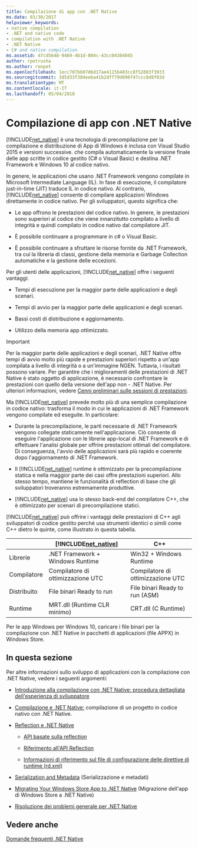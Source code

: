 ```yaml
---
title: Compilazione di app con .NET Native
ms.date: 03/30/2017
helpviewer_keywords:
- native compilation
- .NET and native code
- compilation with .NET Native
- .NET Native
- C# and native compilation
ms.assetid: 47cd5648-9469-4b1d-804c-43cc04384045
author: rpetrusha
ms.author: ronpet
ms.openlocfilehash: 1ecc707bb07d6d17ae4115b483cc8f52083f3933
ms.sourcegitcommit: 3d5d33f384eeba41b2dff79d096f47ccc8d8f03d
ms.translationtype: MT
ms.contentlocale: it-IT
ms.lasthandoff: 05/04/2018
---
```

# <a name="compiling-apps-with-net-native"></a>Compilazione di app con .NET Native
[!INCLUDE[net_native](../../../includes/net-native-md.md)] è una tecnologia di precompilazione per la compilazione e distribuzione di App di Windows è inclusa con Visual Studio 2015 e versioni successive. che compila automaticamente la versione finale delle app scritte in codice gestito (C# o Visual Basic) e destina .NET Framework e Windows 10 al codice nativo.  
  
 In genere, le applicazioni che usano .NET Framework vengono compilate in Microsoft Intermediate Language (IL). In fase di esecuzione, il compilatore just-in-time (JIT) traduce IL in codice nativo. Al contrario, [!INCLUDE[net_native](../../../includes/net-native-md.md)] consente di compilare applicazioni Windows direttamente in codice nativo. Per gli sviluppatori, questo significa che:  
  
-   Le app offrono le prestazioni del codice nativo. In genere, le prestazioni sono superiori al codice che viene innanzitutto compilato a livello di integrità e quindi compilato in codice nativo dal compilatore JIT. 
  
-   È possibile continuare a programmare in c# o Visual Basic.  
  
-   È possibile continuare a sfruttare le risorse fornite da .NET Framework, tra cui la libreria di classi, gestione della memoria e Garbage Collection automatiche e la gestione delle eccezioni.  
  
 Per gli utenti delle applicazioni, [!INCLUDE[net_native](../../../includes/net-native-md.md)] offre i seguenti vantaggi:  
  
-   Tempi di esecuzione per la maggior parte delle applicazioni e degli scenari.
  
-   Tempi di avvio per la maggior parte delle applicazioni e degli scenari. 
  
-   Bassi costi di distribuzione e aggiornamento.  
  
-   Utilizzo della memoria app ottimizzato.  

> [!IMPORTANT]
> Per la maggior parte delle applicazioni e degli scenari, .NET Native offre tempi di avvio molto più rapide e prestazioni superiori rispetto a un'app compilata a livello di integrità o a un'immagine NGEN. Tuttavia, i risultati possono variare. Per garantire che i miglioramenti delle prestazioni di .NET Native è stato oggetto di applicazione, è necessario confrontare le prestazioni con quello della versione dell'app non - .NET Native. Per ulteriori informazioni, vedere [Cenni preliminari sulle sessioni di prestazioni](https://docs.microsoft.com/visualstudio/profiling/performance-session-overview).
 
Ma [!INCLUDE[net_native](../../../includes/net-native-md.md)] prevede molto più di una semplice compilazione in codice nativo: trasforma il modo in cui le applicazioni di .NET Framework vengono compilate ed eseguite. In particolare:  
  
-   Durante la precompilazione, le parti necessarie di .NET Framework vengono collegate staticamente nell'applicazione. Ciò consente di eseguire l'applicazione con le librerie app-local di .NET Framework e di effettuare l'analisi globale per offrire prestazioni ottimali del compilatore. Di conseguenza, l'avvio delle applicazioni sarà più rapido e coerente dopo l'aggiornamento di .NET Framework.  
  
-   Il [!INCLUDE[net_native](../../../includes/net-native-md.md)] runtime è ottimizzato per la precompilazione statica e nella maggior parte dei casi offre prestazioni superiori. Allo stesso tempo, mantiene le funzionalità di reflection di base che gli sviluppatori troveranno estremamente produttive.  
  
-   [!INCLUDE[net_native](../../../includes/net-native-md.md)] usa lo stesso back-end del compilatore C++, che è ottimizzato per scenari di precompilazione statici.  
  
 [!INCLUDE[net_native](../../../includes/net-native-md.md)] può offrire i vantaggi delle prestazioni di C++ agli sviluppatori di codice gestito perché usa strumenti identici o simili come C++ dietro le quinte, come illustrato in questa tabella.  
  
||[!INCLUDE[net_native](../../../includes/net-native-md.md)]|C++|  
|-|----------------------------------------------------------------|-----------|  
|Librerie|.NET Framework + Windows Runtime|Win32 + Windows Runtime|  
|Compilatore|Compilatore di ottimizzazione UTC|Compilatore di ottimizzazione UTC|  
|Distribuito|File binari Ready to run|File binari Ready to run (ASM)|  
|Runtime|MRT.dll (Runtime CLR minimo)|CRT.dll (C Runtime)|  
  
 Per le app Windows per Windows 10, caricare i file binari per la compilazione con .NET Native in pacchetti di applicazioni (file APPX) in Windows Store.  
  
## <a name="in-this-section"></a>In questa sezione  
 Per altre informazioni sullo sviluppo di applicazioni con la compilazione con .NET Native, vedere i seguenti argomenti:  
  
-   [Introduzione alla compilazione con .NET Native: procedura dettagliata dell'esperienza di sviluppatore](../../../docs/framework/net-native/getting-started-with-net-native.md)  
  
-   [Compilazione e .NET Native:](../../../docs/framework/net-native/net-native-and-compilation.md) compilazione di un progetto in codice nativo con .NET Native.  
  
-   [Reflection e .NET Native](../../../docs/framework/net-native/reflection-and-net-native.md)  
  
    -   [API basate sulla reflection](../../../docs/framework/net-native/apis-that-rely-on-reflection.md)  
  
    -   [Riferimento all'API Reflection](../../../docs/framework/net-native/net-native-reflection-api-reference.md)  
  
    -   [Informazioni di riferimento sul file di configurazione delle direttive di runtime (rd.xml)](../../../docs/framework/net-native/runtime-directives-rd-xml-configuration-file-reference.md)  
  
-   [Serialization and Metadata](../../../docs/framework/net-native/serialization-and-metadata.md) (Serializzazione e metadati)  
  
-   [Migrating Your Windows Store App to .NET Native](../../../docs/framework/net-native/migrating-your-windows-store-app-to-net-native.md) (Migrazione dell'app di Windows Store a .NET Native)  
  
-   [Risoluzione dei problemi generale per .NET Native](../../../docs/framework/net-native/net-native-general-troubleshooting.md)  
  
## <a name="see-also"></a>Vedere anche  
 [Domande frequenti .NET Native](http://msdn.microsoft.com/vstudio/dn642499.aspx)

